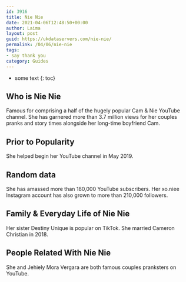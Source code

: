 ```yaml
---
id: 3916
title: Nie Nie
date: 2021-04-06T12:48:50+00:00
author: Laima
layout: post
guid: https://ukdataservers.com/nie-nie/
permalink: /04/06/nie-nie
tags:
- say thank you
category: Guides
---
```


* some text
{: toc}


## Who is Nie Nie
                  
                  
                  
Famous for comprising a half of the hugely popular Cam & Nie YouTube channel. She has garnered more than 3.7 million views for her couples pranks and story times alongside her long-time boyfriend Cam.
                  
              
            
              
            
                
                
                
## Prior to Popularity
                  
                  
                  
She helped begin her YouTube channel in May 2019.
                  
              
            
              
            
                
                
                
## Random data
                  
                  
                  
She has amassed more than 180,000 YouTube subscribers. Her xo.niee Instagram account has also grown to more than 210,000 followers. 
                  
              
            
              
            
                
                
                
## Family & Everyday Life of Nie Nie
                  
                  
                  
Her sister Destiny Unique is popular on TikTok. She married Cameron Christian in 2018.
                  
              
            
              
            
                
                
                
## People Related With Nie Nie
                  
                  
                  
She and Jehiely Mora Vergara are both famous couples pranksters on YouTube. 
                  
              
            
              
            
                
              
            
              
              
            
            
              
            
          
          
          